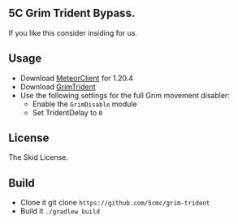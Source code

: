## 5C Grim Trident Bypass.
If you like this consider insiding for us.
## Usage
- Download [MeteorClient](https://meteorclient.com) for 1.20.4
- Download [GrimTrident](https://github.com/5cmc/grim-trident/releases/tag/v1.0)
- Use the following settings for the full Grim movement disabler:
  - Enable the `GrimDisable` module
  - Set TridentDelay to `0`
## License
The Skid License.
## Build
- Clone it git clone `https://github.com/5cmc/grim-trident`
- Build it `./gradlew build`
